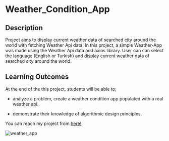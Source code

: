 # Weather_Condition_App 

## Description
Project aims to display current weather data of searched city around the world with fetching Weather Api data.
 In this project, a simple Weather-App was made using the
                  Weather Api data and axios library. User can can select the
                  language (English or Turkish) and display current weather data
                  of searched city around the world.

## Learning Outcomes

At the end of the this project, students will be able to;

- analyze a problem, create a weather condition app populated with a real weather api.

- demonstrate their knowledge of algorithmic design principles.

You can reach my project from [here!](https://colorful-weather.netlify.app/)

![weather_app](https://user-images.githubusercontent.com/98649983/174458042-c6e0073a-683d-42be-8d02-e34576e30332.jpg)


